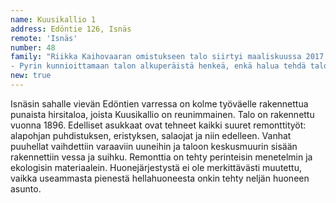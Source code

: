 ```yaml
---
name: Kuusikallio 1
address: Edöntie 126, Isnäs
remote: 'Isnäs'
number: 48
family: "Riikka Kaihovaaran omistukseen talo siirtyi maaliskuussa 2017.\n- Itse olen tehnyt lähinnä pintaremonttia: ikkunoiden kunnostusta, kattojen panelointia ja seinien kuitulevytystä ja tapetointia. Ne kuuluisat listat puuttuvat vielä.\n
- Pyrin kunnioittamaan talon alkuperäistä henkeä, enkä halua tehdä talosta liian kartanomaista tai porvarillista, onhan se alun alkujaan työläiskoti! Sisustus on sekoitus uutta ja vanhaa, historialliset kerrostumat saavat näkyä. Arvostan vanhoja, kestäviä esineitä ja huonekaluja. En pelkää vahvojakaan värejä. Toistaiseksi asun 7-vuotiaan poikani kanssa Helsingissä, ja Kuusikallio on kakkoskotimme, mutta ehkä joskus muutan taloon pysyvästi."
new: true
---
```

Isnäsin sahalle vievän Edöntien varressa on kolme työväelle rakennettua punaista hirsitaloa, joista Kuusikallio on reunimmainen. Talo on rakennettu vuonna 1896. Edelliset asukkaat ovat tehneet kaikki suuret remonttityöt: alapohjan puhdistuksen, eristyksen, salaojat ja niin edelleen. Vanhat puuhellat vaihdettiin varaaviin uuneihin ja taloon keskusmuurin sisään rakennettiin vessa ja suihku. Remonttia on tehty perinteisin menetelmin ja ekologisin materiaalein.
Huonejärjestystä ei ole merkittävästi muutettu, vaikka useammasta pienestä hellahuoneesta onkin tehty neljän huoneen asunto.

